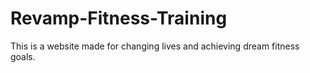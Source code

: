 # Revamp-Fitness-Training
This is a website made for changing lives and achieving dream fitness goals.
